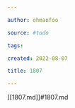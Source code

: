 ```yaml
---

author: ohmanfoo

source: #todo

tags: 

created: 2022-08-07

title: 1807

---
```

[[1807.md]]#1807.md